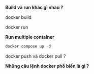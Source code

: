 **Build và run khác gì nhau ?**

  

docker build

  

docker run

  

**Run multiple container**

```JavaScript
docker compose up -d
```

  

docker push và docker pull ?

  

**Những câu lệnh docker phổ biến là gì ?**